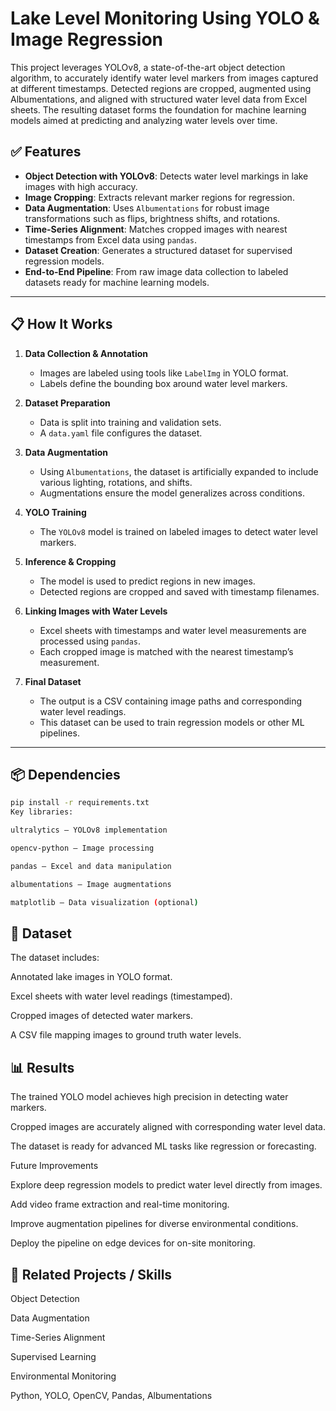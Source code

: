# Lake Level Monitoring Using YOLO & Image Regression

This project leverages YOLOv8, a state-of-the-art object detection algorithm, to accurately identify water level markers from images captured at different timestamps. Detected regions are cropped, augmented using Albumentations, and aligned with structured water level data from Excel sheets. The resulting dataset forms the foundation for machine learning models aimed at predicting and analyzing water levels over time.



## ✅ Features

- **Object Detection with YOLOv8**: Detects water level markings in lake images with high accuracy.
- **Image Cropping**: Extracts relevant marker regions for regression.
- **Data Augmentation**: Uses `Albumentations` for robust image transformations such as flips, brightness shifts, and rotations.
- **Time-Series Alignment**: Matches cropped images with nearest timestamps from Excel data using `pandas`.
- **Dataset Creation**: Generates a structured dataset for supervised regression models.
- **End-to-End Pipeline**: From raw image data collection to labeled datasets ready for machine learning models.

---

## 📋 How It Works

1. **Data Collection & Annotation**
   - Images are labeled using tools like `LabelImg` in YOLO format.
   - Labels define the bounding box around water level markers.

2. **Dataset Preparation**
   - Data is split into training and validation sets.
   - A `data.yaml` file configures the dataset.

3. **Data Augmentation**
   - Using `Albumentations`, the dataset is artificially expanded to include various lighting, rotations, and shifts.
   - Augmentations ensure the model generalizes across conditions.

4. **YOLO Training**
   - The `YOLOv8` model is trained on labeled images to detect water level markers.

5. **Inference & Cropping**
   - The model is used to predict regions in new images.
   - Detected regions are cropped and saved with timestamp filenames.

6. **Linking Images with Water Levels**
   - Excel sheets with timestamps and water level measurements are processed using `pandas`.
   - Each cropped image is matched with the nearest timestamp’s measurement.

7. **Final Dataset**
   - The output is a CSV containing image paths and corresponding water level readings.
   - This dataset can be used to train regression models or other ML pipelines.

---

## 📦 Dependencies

```bash
pip install -r requirements.txt
Key libraries:

ultralytics – YOLOv8 implementation

opencv-python – Image processing

pandas – Excel and data manipulation

albumentations – Image augmentations

matplotlib – Data visualization (optional)
```

## 📂 Dataset

The dataset includes:

Annotated lake images in YOLO format.

Excel sheets with water level readings (timestamped).

Cropped images of detected water markers.

A CSV file mapping images to ground truth water levels.

## 📊 Results

The trained YOLO model achieves high precision in detecting water markers.

Cropped images are accurately aligned with corresponding water level data.

The dataset is ready for advanced ML tasks like regression or forecasting.

Future Improvements

Explore deep regression models to predict water level directly from images.

Add video frame extraction and real-time monitoring.

Improve augmentation pipelines for diverse environmental conditions.

Deploy the pipeline on edge devices for on-site monitoring.

## 📂 Related Projects / Skills

Object Detection

Data Augmentation

Time-Series Alignment

Supervised Learning

Environmental Monitoring

Python, YOLO, OpenCV, Pandas, Albumentations

